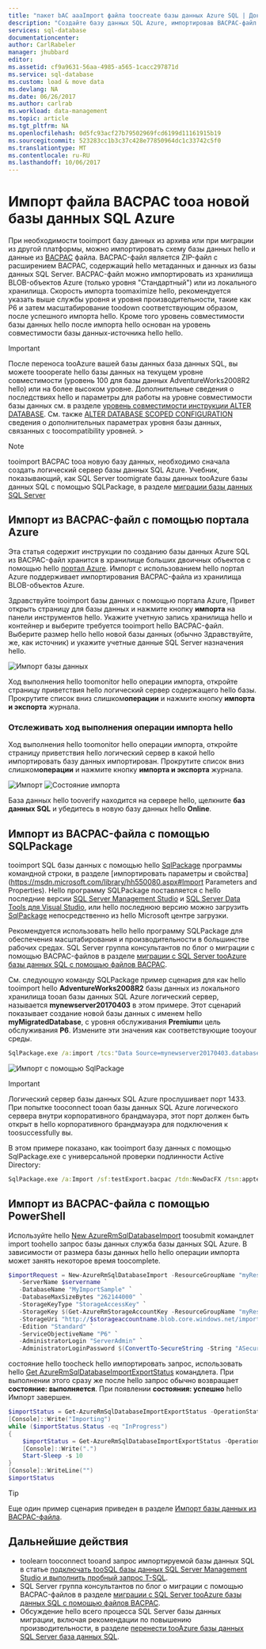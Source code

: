 ```yaml
---
title: "пакет bAC aaaImport файла toocreate базы данных Azure SQL | Документы Microsoft"
description: "Создайте базу данных SQL Azure, импортировав BACPAC-файл."
services: sql-database
documentationcenter: 
author: CarlRabeler
manager: jhubbard
editor: 
ms.assetid: cf9a9631-56aa-4985-a565-1cacc297871d
ms.service: sql-database
ms.custom: load & move data
ms.devlang: NA
ms.date: 06/26/2017
ms.author: carlrab
ms.workload: data-management
ms.topic: article
ms.tgt_pltfrm: NA
ms.openlocfilehash: 0d5fc93acf27b79502969fcd6199d11161915b19
ms.sourcegitcommit: 523283cc1b3c37c428e77850964dc1c33742c5f0
ms.translationtype: MT
ms.contentlocale: ru-RU
ms.lasthandoff: 10/06/2017
---
```

# <a name="import-a-bacpac-file-tooa-new-azure-sql-database"></a>Импорт файла BACPAC tooa новой базы данных SQL Azure

При необходимости tooimport базу данных из архива или при миграции из другой платформы, можно импортировать схему базы данных hello и данные из [BACPAC](https://msdn.microsoft.com/library/ee210546.aspx#Anchor_4) файла. BACPAC-файл является ZIP-файл с расширением BACPAC, содержащий hello метаданных и данных из базы данных SQL Server. BACPAC-файл можно импортировать из хранилища BLOB-объектов Azure (только уровня "Стандартный") или из локального хранилища. Скорость импорта toomaximize hello, рекомендуется указать выше службы уровня и уровня производительности, такие как P6 и затем масштабирование toodown соответствующим образом, после успешного импорта hello. Кроме того уровень совместимости базы данных hello после импорта hello основан на уровень совместимости базы данных-источника hello hello. 

> [!IMPORTANT] 
> После переноса tooAzure вашей базы данных база данных SQL, вы можете toooperate hello базы данных на текущем уровне совместимости (уровень 100 для базы данных AdventureWorks2008R2 hello) или на более высоком уровне. Дополнительные сведения о последствиях hello и параметры для работы на уровне совместимости базы данных см. в разделе [уровень совместимости инструкции ALTER DATABASE](https://docs.microsoft.com/sql/t-sql/statements/alter-database-transact-sql-compatibility-level). См. также [ALTER DATABASE SCOPED CONFIGURATION](https://docs.microsoft.com/sql/t-sql/statements/alter-database-scoped-configuration-transact-sql) сведения о дополнительных параметрах уровня базы данных, связанных с toocompatibility уровней.   >

> [!NOTE]
> tooimport BACPAC tooa новую базу данных, необходимо сначала создать логический сервер базы данных SQL Azure. Учебник, показывающий, как SQL Server toomigrate базы данных tooAzure базы данных SQL с помощью SQLPackage, в разделе [миграции базы данных SQL Server](sql-database-migrate-your-sql-server-database.md)
>

## <a name="import-from-a-bacpac-file-using-azure-portal"></a>Импорт из BACPAC-файл с помощью портала Azure

Эта статья содержит инструкции по созданию базы данных Azure SQL из BACPAC-файл хранится в хранилище больших двоичных объектов с помощью hello [портал Azure](https://portal.azure.com). Импорт с использованием hello портал Azure поддерживает импортирования BACPAC-файла из хранилища BLOB-объектов Azure.

Здравствуйте tooimport базы данных с помощью портала Azure, Привет открыть страницу для базы данных и нажмите кнопку **импорта** на панели инструментов hello. Укажите учетную запись хранилища hello и контейнер и выберите требуется tooimport hello BACPAC-файл. Выберите размер hello hello новой базы данных (обычно Здравствуйте, же, как источник) и укажите учетные данные SQL Server назначения hello.  

   ![Импорт базы данных](./media/sql-database-import/import.png)

Ход выполнения hello toomonitor hello операции импорта, откройте страницу приветствия hello логический сервер содержащего hello базы. Прокрутите список вниз слишком**операции** и нажмите кнопку **импорта и экспорта** журнала.

### <a name="monitor-hello-progress-of-an-import-operation"></a>Отслеживать ход выполнения операции импорта hello

Ход выполнения hello toomonitor hello операции импорта, откройте страницу приветствия hello логический сервер в какой hello импортировать базу данных импортирован. Прокрутите список вниз слишком**операции** и нажмите кнопку **импорта и экспорта** журнала.
   
   ![Импорт](./media/sql-database-import/import-history.png) ![Состояние импорта](./media/sql-database-import/import-status.png)

База данных hello tooverify находится на сервере hello, щелкните **баз данных SQL** и убедитесь в новую базу данных hello **Online**.

## <a name="import-from-a-bacpac-file-using-sqlpackage"></a>Импорт из BACPAC-файла с помощью SQLPackage

tooimport SQL базы данных с помощью hello [SqlPackage](https://msdn.microsoft.com/library/hh550080.aspx) программы командной строки, в разделе [импортировать параметры и свойства](https://msdn.microsoft.com/library/hh550080.aspx#Import Parameters and Properties). Hello программу SQLPackage поставляется с hello последние версии [SQL Server Management Studio](https://msdn.microsoft.com/library/mt238290.aspx) и [SQL Server Data Tools для Visual Studio](https://msdn.microsoft.com/library/mt204009.aspx), или hello последнюю версию можно загрузить [ SqlPackage](https://www.microsoft.com/download/details.aspx?id=53876) непосредственно из hello Microsoft центре загрузки.

Рекомендуется использовать hello hello программу SQLPackage для обеспечения масштабирования и производительности в большинстве рабочих средах. SQL Server группа консультантов по блог о миграции с помощью BACPAC-файлов в разделе [миграции с SQL Server tooAzure базы данных SQL с помощью файлов BACPAC](https://blogs.msdn.microsoft.com/sqlcat/2016/10/20/migrating-from-sql-server-to-azure-sql-database-using-bacpac-files/).

См. следующую команду SQLPackage пример сценария для как hello tooimport hello **AdventureWorks2008R2** базы данных из локального хранилища tooan базы данных SQL Azure логический сервер, называется **mynewserver20170403** в этом примере. Этот сценарий показывает создание новой базы данных с именем hello **myMigratedDatabase**, с уровня обслуживания **Premium**и цель обслуживания **P6**. Измените эти значения как соответствующие tooyour среды.

```cmd
SqlPackage.exe /a:import /tcs:"Data Source=mynewserver20170403.database.windows.net;Initial Catalog=myMigratedDatabase;User Id=ServerAdmin;Password=<change_to_your_password>" /sf:AdventureWorks2008R2.bacpac /p:DatabaseEdition=Premium /p:DatabaseServiceObjective=P6
```

   ![Импорт с помощью SqlPackage](./media/sql-database-migrate-your-sql-server-database/sqlpackage-import.png)

> [!IMPORTANT]
> Логический сервер базы данных SQL Azure прослушивает порт 1433. При попытке tooconnect tooan базы данных SQL Azure логического сервера внутри корпоративного брандмауэра, этот порт должен быть открыт в hello корпоративного брандмауэра для подключения к toosuccessfully вы.
>

В этом примере показано, как tooimport базу данных с помощью SqlPackage.exe с универсальной проверки подлинности Active Directory:

```cmd
SqlPackage.exe /a:Import /sf:testExport.bacpac /tdn:NewDacFX /tsn:apptestserver.database.windows.net /ua:True /tid:"apptest.onmicrosoft.com"
```

## <a name="import-from-a-bacpac-file-using-powershell"></a>Импорт из BACPAC-файла с помощью PowerShell

Используйте hello [New AzureRmSqlDatabaseImport](/powershell/module/azurerm.sql/new-azurermsqldatabaseimport) toosubmit командлет import toohello запрос базы данных служба базы данных SQL Azure. В зависимости от размера базы данных hello hello операции импорта может занять некоторое время toocomplete.

 ```powershell
 $importRequest = New-AzureRmSqlDatabaseImport -ResourceGroupName "myResourceGroup" `
    -ServerName $servername `
    -DatabaseName "MyImportSample" `
    -DatabaseMaxSizeBytes "262144000" `
    -StorageKeyType "StorageAccessKey" `
    -StorageKey $(Get-AzureRmStorageAccountKey -ResourceGroupName "myResourceGroup" -StorageAccountName $storageaccountname).Value[0] `
    -StorageUri "http://$storageaccountname.blob.core.windows.net/importsample/sample.bacpac" `
    -Edition "Standard" `
    -ServiceObjectiveName "P6" `
    -AdministratorLogin "ServerAdmin" `
    -AdministratorLoginPassword $(ConvertTo-SecureString -String "ASecureP@assw0rd" -AsPlainText -Force)

 ```

состояние hello toocheck hello импортировать запрос, использовать hello [Get AzureRmSqlDatabaseImportExportStatus](/powershell/module/azurerm.sql/get-azurermsqldatabaseimportexportstatus) командлета. При выполнении этого сразу же после hello запрос обычно возвращает **состояние: выполняется**. При появлении **состояния: успешно** hello Импорт завершен.

```powershell
$importStatus = Get-AzureRmSqlDatabaseImportExportStatus -OperationStatusLink $importRequest.OperationStatusLink
[Console]::Write("Importing")
while ($importStatus.Status -eq "InProgress")
{
    $importStatus = Get-AzureRmSqlDatabaseImportExportStatus -OperationStatusLink $importRequest.OperationStatusLink
    [Console]::Write(".")
    Start-Sleep -s 10
}
[Console]::WriteLine("")
$importStatus
```

> [!TIP]
Еще один пример сценария приведен в разделе [Импорт базы данных из BACPAC-файла](scripts/sql-database-import-from-bacpac-powershell.md).

## <a name="next-steps"></a>Дальнейшие действия
* toolearn tooconnect tooand запрос импортируемой базы данных SQL в статье [подключать tooSQL базы данных SQL Server Management Studio и выполнить пробный запрос T-SQL](sql-database-connect-query-ssms.md).
* SQL Server группа консультантов по блог о миграции с помощью BACPAC-файлов в разделе [миграции с SQL Server tooAzure базы данных SQL с помощью файлов BACPAC](https://blogs.msdn.microsoft.com/sqlcat/2016/10/20/migrating-from-sql-server-to-azure-sql-database-using-bacpac-files/).
* Обсуждение hello всего процесса SQL Server базы данных миграции, включая рекомендации по повышению производительности, в разделе [перенести tooAzure базы данных SQL Server база данных SQL](sql-database-cloud-migrate.md).



